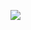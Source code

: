 ![](https://media.githubusercontent.com/media/dyzz/dyzz.github.io/master/images/DungeonTileWall.png)